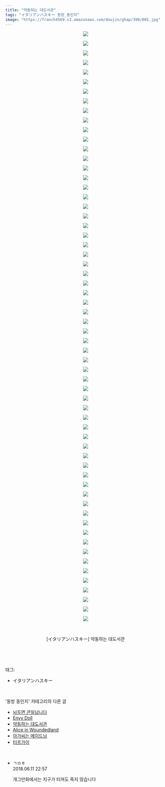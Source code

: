```yaml
---
title: "약동하는 대도서관"
tags: "イタリアンハスキー 동방_동인지"
image: "https://franch4569.s3.amazonaws.com/doujin/ghap/390/001.jpg"
---
```

<div class="article">
<p style="text-align: center; clear: none; float: none;"><img src="{{ site.imgserver2 }}/ghap/390/001.jpg"/></p>
<p style="text-align: center; clear: none; float: none;"><img src="{{ site.imgserver2 }}/ghap/390/002.jpg"/></p>
<p style="text-align: center; clear: none; float: none;"><img src="{{ site.imgserver2 }}/ghap/390/003.jpg"/></p>
<p style="text-align: center; clear: none; float: none;"><img src="{{ site.imgserver2 }}/ghap/390/004.jpg"/></p>
<p style="text-align: center; clear: none; float: none;"><img src="{{ site.imgserver2 }}/ghap/390/005.jpg"/></p>
<p style="text-align: center; clear: none; float: none;"><img src="{{ site.imgserver2 }}/ghap/390/006.jpg"/></p>
<p style="text-align: center; clear: none; float: none;"><img src="{{ site.imgserver2 }}/ghap/390/007.jpg"/></p>
<p style="text-align: center; clear: none; float: none;"><img src="{{ site.imgserver2 }}/ghap/390/008.jpg"/></p>
<p style="text-align: center; clear: none; float: none;"><img src="{{ site.imgserver2 }}/ghap/390/009.jpg"/></p>
<p style="text-align: center; clear: none; float: none;"><img src="{{ site.imgserver2 }}/ghap/390/010.jpg"/></p>
<p style="text-align: center; clear: none; float: none;"><img src="{{ site.imgserver2 }}/ghap/390/011.jpg"/></p>
<p style="text-align: center; clear: none; float: none;"><img src="{{ site.imgserver2 }}/ghap/390/012.jpg"/></p>
<p style="text-align: center; clear: none; float: none;"><img src="{{ site.imgserver2 }}/ghap/390/013.jpg"/></p>
<p style="text-align: center; clear: none; float: none;"><img src="{{ site.imgserver2 }}/ghap/390/014.jpg"/></p>
<p style="text-align: center; clear: none; float: none;"><img src="{{ site.imgserver2 }}/ghap/390/015.jpg"/></p>
<p style="text-align: center; clear: none; float: none;"><img src="{{ site.imgserver2 }}/ghap/390/016.jpg"/></p>
<p style="text-align: center; clear: none; float: none;"><img src="{{ site.imgserver2 }}/ghap/390/017.jpg"/></p>
<p style="text-align: center; clear: none; float: none;"><img src="{{ site.imgserver2 }}/ghap/390/018.jpg"/></p>
<p style="text-align: center; clear: none; float: none;"><img src="{{ site.imgserver2 }}/ghap/390/019.jpg"/></p>
<p style="text-align: center; clear: none; float: none;"><img src="{{ site.imgserver2 }}/ghap/390/020.jpg"/></p>
<p style="text-align: center; clear: none; float: none;"><img src="{{ site.imgserver2 }}/ghap/390/021.jpg"/></p>
<p style="text-align: center; clear: none; float: none;"><img src="{{ site.imgserver2 }}/ghap/390/022.jpg"/></p>
<p style="text-align: center; clear: none; float: none;"><img src="{{ site.imgserver2 }}/ghap/390/023.jpg"/></p>
<p style="text-align: center; clear: none; float: none;"><img src="{{ site.imgserver2 }}/ghap/390/024.jpg"/></p>
<p style="text-align: center; clear: none; float: none;"><img src="{{ site.imgserver2 }}/ghap/390/025.jpg"/></p>
<p style="text-align: center; clear: none; float: none;"><img src="{{ site.imgserver2 }}/ghap/390/026.jpg"/></p>
<p style="text-align: center; clear: none; float: none;"><img src="{{ site.imgserver2 }}/ghap/390/027.jpg"/></p>
<p style="text-align: center; clear: none; float: none;"><img src="{{ site.imgserver2 }}/ghap/390/028.jpg"/></p>
<p style="text-align: center; clear: none; float: none;"><img src="{{ site.imgserver2 }}/ghap/390/029.jpg"/></p>
<p style="text-align: center; clear: none; float: none;"><img src="{{ site.imgserver2 }}/ghap/390/030.jpg"/></p>
<p style="text-align: center; clear: none; float: none;"><img src="{{ site.imgserver2 }}/ghap/390/031.jpg"/></p>
<p style="text-align: center; clear: none; float: none;"><img src="{{ site.imgserver2 }}/ghap/390/032.jpg"/></p>
<p style="text-align: center; clear: none; float: none;"><img src="{{ site.imgserver2 }}/ghap/390/033.jpg"/></p>
<p style="text-align: center; clear: none; float: none;"><img src="{{ site.imgserver2 }}/ghap/390/034.jpg"/></p>
<p style="text-align: center; clear: none; float: none;"><img src="{{ site.imgserver2 }}/ghap/390/035.jpg"/></p>
<p style="text-align: center; clear: none; float: none;"><img src="{{ site.imgserver2 }}/ghap/390/036.jpg"/></p>
<p style="text-align: center; clear: none; float: none;"><img src="{{ site.imgserver2 }}/ghap/390/037.jpg"/></p>
<p style="text-align: center; clear: none; float: none;"><img src="{{ site.imgserver2 }}/ghap/390/038.jpg"/></p>
<p style="text-align: center; clear: none; float: none;"><img src="{{ site.imgserver2 }}/ghap/390/039.jpg"/></p>
<p style="text-align: center; clear: none; float: none;"><img src="{{ site.imgserver2 }}/ghap/390/040.jpg"/></p>
<p style="text-align: center; clear: none; float: none;"><img src="{{ site.imgserver2 }}/ghap/390/041.jpg"/></p>
<p style="text-align: center; clear: none; float: none;"><img src="{{ site.imgserver2 }}/ghap/390/042.jpg"/></p>
<p style="text-align: center; clear: none; float: none;"><img src="{{ site.imgserver2 }}/ghap/390/043.jpg"/></p>
<p style="text-align: center; clear: none; float: none;"><img src="{{ site.imgserver2 }}/ghap/390/044.jpg"/></p>
<p style="text-align: center; clear: none; float: none;"><img src="{{ site.imgserver2 }}/ghap/390/045.jpg"/></p>
<p style="text-align: center; clear: none; float: none;"><img src="{{ site.imgserver2 }}/ghap/390/046.jpg"/></p>
<p style="text-align: center; clear: none; float: none;"><img src="{{ site.imgserver2 }}/ghap/390/047.jpg"/></p>
<p style="text-align: center; clear: none; float: none;"><img src="{{ site.imgserver2 }}/ghap/390/048.jpg"/></p>
<p style="text-align: center; clear: none; float: none;"><img src="{{ site.imgserver2 }}/ghap/390/049.jpg"/></p>
<p style="text-align: center; clear: none; float: none;"><img src="{{ site.imgserver2 }}/ghap/390/050.jpg"/></p>
<p style="text-align: center; clear: none; float: none;"><img src="{{ site.imgserver2 }}/ghap/390/051.jpg"/></p>
<p style="text-align: center; clear: none; float: none;"><img src="{{ site.imgserver2 }}/ghap/390/052.jpg"/></p>
<p style="text-align: center; clear: none; float: none;"><img src="{{ site.imgserver2 }}/ghap/390/053.jpg"/></p>
<p style="text-align: center; clear: none; float: none;"><img src="{{ site.imgserver2 }}/ghap/390/054.jpg"/></p>
<p style="text-align: center; clear: none; float: none;"><img src="{{ site.imgserver2 }}/ghap/390/055.jpg"/></p>
<p style="text-align: center; clear: none; float: none;"><img src="{{ site.imgserver2 }}/ghap/390/056.jpg"/></p>
<p style="text-align: center; clear: none; float: none;"><img src="{{ site.imgserver2 }}/ghap/390/057.jpg"/></p>
<p style="text-align: center; clear: none; float: none;"><img src="{{ site.imgserver2 }}/ghap/390/058.jpg"/></p>
<p style="text-align: center; clear: none; float: none;"><img src="{{ site.imgserver2 }}/ghap/390/059.jpg"/></p>
<p style="text-align: center; clear: none; float: none;"><img src="{{ site.imgserver2 }}/ghap/390/060.jpg"/></p>
<p style="text-align: center; clear: none; float: none;"><img src="{{ site.imgserver2 }}/ghap/390/061.jpg"/></p>
<p style="text-align: center; clear: none; float: none;"><img src="{{ site.imgserver2 }}/ghap/390/062.jpg"/></p>
<p style="text-align: center; clear: none; float: none;"><br/></p>
<p style="text-align: center; clear: none; float: none;">[イタリアンハスキー] 약동하는 대도서관</p>
<p><br/></p>
</div><br/>
<div class="tagTrail">
<p>태그: </p>
<ul>
<li>イタリアンハスキー</li>
</ul>
</div><br/>
<div class="another">
<p>'동방 동인지' 카테고리의 다른 글</p>
<ul>
<li><a href="/ghap_392">놔두면 큰일납니다</a></li>
<li><a href="/ghap_391">Envy Doll</a></li>
<li><a href="/ghap_390">약동하는 대도서관</a></li>
<li><a href="/ghap_389">Alice in Woundedland</a></li>
<li><a href="/ghap_388">아가씨는 메이드님</a></li>
<li><a href="/ghap_387">터프가이</a></li>
</ul>
</div><br/>
<div class="cb_module cb_fluid">
<div class="cb_wrt cb_profile">
<div class="comment">
<ul>
<li class="cb_thumb_off" id="comment15269464">
<div class="cb_comment_area">
<div class="cb_info_area">
<div class="cb_section">
<span class="cb_nick_name">ㄱㅁㅎ</span>
</div>
<div class="cb_section">
<span class="cb_date">2018.06.11 22:57 </span>
</div>
</div>
<div class="cb_dsc_comment">
<p class="cb_dsc">
											개그만화에서는 지구가 터져도 죽지 않습니다
										</p>
</div>
</div></li>
</ul>
</div>
</div><!-- commentList close -->
</div><br/>
